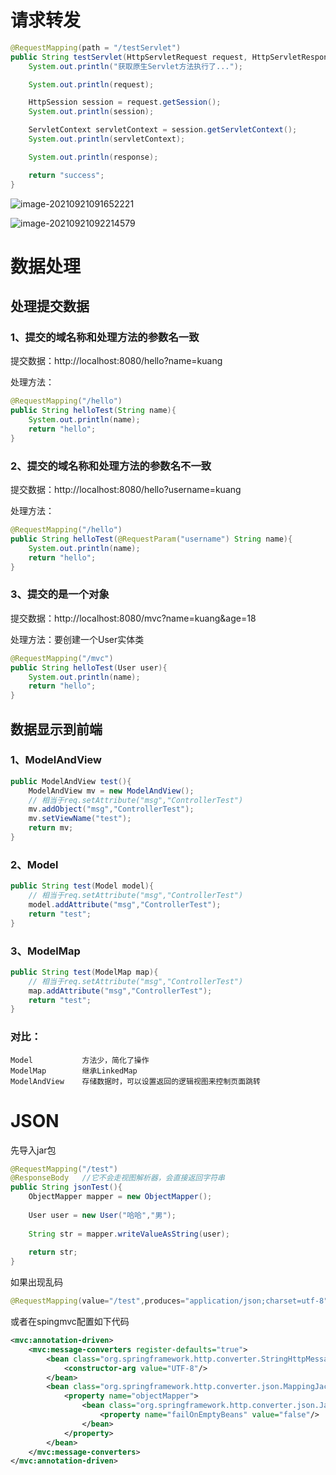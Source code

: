 

# 请求转发

```java
@RequestMapping(path = "/testServlet")
public String testServlet(HttpServletRequest request, HttpServletResponse response){
    System.out.println("获取原生Servlet方法执行了...");

    System.out.println(request);

    HttpSession session = request.getSession();
    System.out.println(session);

    ServletContext servletContext = session.getServletContext();
    System.out.println(servletContext);

    System.out.println(response);

    return "success";
}
```

![image-20210921091652221](D:\面向工作学习\主流框架\SpringMVC\3.assets\image-20210921091652221.png)









![image-20210921092214579](D:\面向工作学习\主流框架\SpringMVC\3.assets\image-20210921092214579.png)







# 数据处理



## 处理提交数据

### 1、提交的域名称和处理方法的参数名一致

提交数据：http://localhost:8080/hello?name=kuang

处理方法：

```java
@RequestMapping("/hello")
public String helloTest(String name){
    System.out.println(name);
    return "hello";
}
```



### 2、提交的域名称和处理方法的参数名不一致

提交数据：http://localhost:8080/hello?username=kuang

处理方法：

```java
@RequestMapping("/hello")
public String helloTest(@RequestParam("username") String name){
    System.out.println(name);
    return "hello";
}
```



### 3、提交的是一个对象

提交数据：http://localhost:8080/mvc?name=kuang&age=18

处理方法：要创建一个User实体类

```java
@RequestMapping("/mvc")
public String helloTest(User user){
    System.out.println(name);
    return "hello";
}
```







## 数据显示到前端

### 1、ModelAndView

```java
public ModelAndView test(){
    ModelAndView mv = new ModelAndView();
    // 相当于req.setAttribute("msg","ControllerTest")
    mv.addObject("msg","ControllerTest");
    mv.setViewName("test");
    return mv;
}
```



### 2、Model

```java
public String test(Model model){
    // 相当于req.setAttribute("msg","ControllerTest")
    model.addAttribute("msg","ControllerTest");
    return "test";
}
```



### 3、ModelMap

```java
public String test(ModelMap map){
    // 相当于req.setAttribute("msg","ControllerTest")
    map.addAttribute("msg","ControllerTest");
    return "test";
}
```



### 对比：

```
Model 			方法少，简化了操作
ModelMap		继承LinkedMap
ModelAndView	存储数据时，可以设置返回的逻辑视图来控制页面跳转
```







# JSON

先导入jar包

```java
@RequestMapping("/test")
@ResponseBody	//它不会走视图解析器，会直接返回字符串
public String jsonTest(){
    ObjectMapper mapper = new ObjectMapper();
    
    User user = new User("哈哈","男");
    
    String str = mapper.writeValueAsString(user);
    
    return str;
}
```

如果出现乱码

```java
@RequestMapping(value="/test",produces="application/json;charset=utf-8")
```

或者在spingmvc配置如下代码

```xml
<mvc:annotation-driven>
    <mvc:message-converters register-defaults="true">
        <bean class="org.springframework.http.converter.StringHttpMessageConverter">
            <constructor-arg value="UTF-8"/>
        </bean>
        <bean class="org.springframework.http.converter.json.MappingJackson2HttpMessageConverter">
            <property name="objectMapper">
                <bean class="org.springframework.http.converter.json.Jackson2ObjectMapperFactoryBean">
                    <property name="failOnEmptyBeans" value="false"/>
                </bean>
            </property>
        </bean>
    </mvc:message-converters>
</mvc:annotation-driven>
```




















